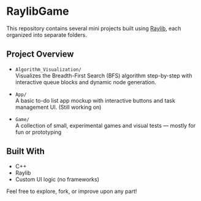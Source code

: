 # RaylibGame

This repository contains several mini projects built using [Raylib](https://www.raylib.com/), each organized into separate folders.

## Project Overview

- `Algorithm_Visualization/`  
  Visualizes the Breadth-First Search (BFS) algorithm step-by-step with interactive queue blocks and dynamic node generation.

- `App/`  
  A basic to-do list app mockup with interactive buttons and task management UI. (Still working on)

- `Game/`  
  A collection of small, experimental games and visual tests — mostly for fun or prototyping 

## Built With

- C++
- Raylib
- Custom UI logic (no frameworks)

Feel free to explore, fork, or improve upon any part!
